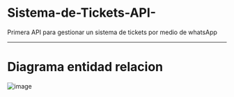 # Sistema-de-Tickets-API-
Primera API para gestionar un sistema de tickets por medio de whatsApp

------------------
# Diagrama entidad relacion
![image](https://github.com/user-attachments/assets/d600cb4c-5a16-4abc-ac50-42b6d6fbfefe)
